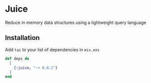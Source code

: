 # Juice

Reduce in memory data structures using a lightweight query language

## Installation

Add `tai` to your list of dependencies in `mix.exs`

```elixir
def deps do
  [
    {:juice, "~> 0.0.1"}
  ]
end
```
